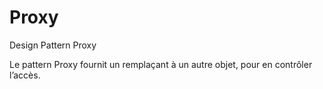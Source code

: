 # Proxy
Design Pattern Proxy

Le pattern Proxy fournit un remplaçant à un autre objet, pour en contrôler l’accès.
